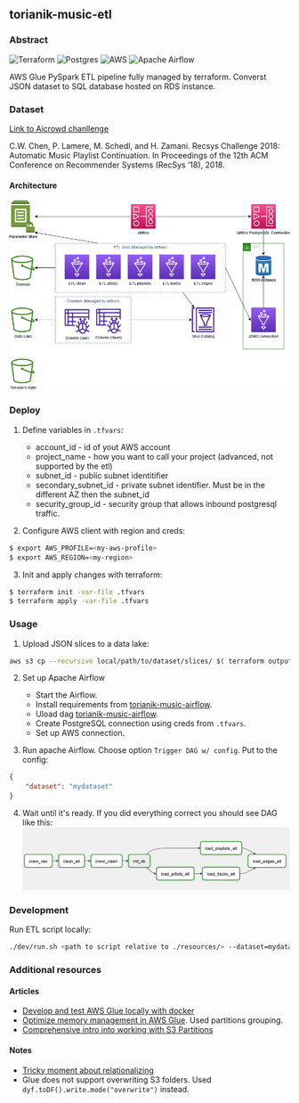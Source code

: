 ## torianik-music-etl

### Abstract
![Terraform](https://img.shields.io/badge/terraform-%235835CC.svg?style=for-the-badge&logo=terraform&logoColor=white)
![Postgres](https://img.shields.io/badge/postgres-%23316192.svg?style=for-the-badge&logo=postgresql&logoColor=white)
![AWS](https://img.shields.io/badge/AWS-%23FF9900.svg?style=for-the-badge&logo=amazon-aws&logoColor=white)
![Apache Airflow](https://img.shields.io/badge/Apache%20Airflow-017CEE?style=for-the-badge&logo=Apache%20Airflow&logoColor=white)

AWS Glue PySpark ETL pipeline fully managed by terraform. Converst JSON dataset to SQL database hosted on RDS instance.

### Dataset

[Link to Aicrowd chanllenge](https://www.aicrowd.com/challenges/spotify-million-playlist-dataset-challenge)

C.W. Chen, P. Lamere, M. Schedl, and H. Zamani. Recsys Challenge 2018: Automatic Music Playlist Continuation. In Proceedings of the 12th ACM Conference on Recommender Systems (RecSys ’18), 2018.

#### Architecture

![torianik music AWS diagram](https://github.com/htorianik/torianik-music-etl/blob/main/doc/torianik-music.drawio.png)

### Deploy

1. Define variables in `.tfvars`:
    * account_id - id of yout AWS account
    * project_name - how you want to call your project (advanced, not supported by the etl)
    * subnet_id - public subnet identitifier
    * secondary_subnet_id - private subnet identifier. Must be in the different AZ then the subnet_id
    * security_group_id - security group that allows inbound postgresql traffic.

2. Configure AWS client with region and creds:
```bash
$ export AWS_PROFILE=<my-aws-profile>
$ export AWS_REGION=<my-region>
```

3. Init and apply changes with terraform:
```bash
$ terraform init -var-file .tfvars
$ terraform apply -var-file .tfvars
```

### Usage

1. Upload JSON slices to a data lake:
```bash
aws s3 cp --recursive local/path/to/dataset/slices/ $( terraform output data_lake )/raw/dataset=mydataset/
```

2. Set up Apache Airflow
   * Start the Airflow.
   * Install requirements from [torianik-music-airflow](https://github.com/htorianik/torianik-music-airflow).
   * Uload dag [torianik-music-airflow](https://github.com/htorianik/torianik-music-airflow).
   * Create PostgreSQL connection using creds from `.tfvars`.
   * Set up AWS connection.

3. Run apache Airflow. Choose option `Trigger DAG w/ config`. Put to the config:
```json
{
    "dataset": "mydataset"
}
```

4. Wait until it's ready. If you did everything correct you should see DAG like this:
![torianik music airflow DAG](https://github.com/htorianik/torianik-music-etl/blob/main/doc/torianik-music-airflow.png)


### Development

Run ETL script locally:
```bash
./dev/run.sh <path to script relative to ./resources/> --dataset=mydatase [--any-other-kwarg]
```

### Additional resources

#### Articles

* [Develop and test AWS Glue locally with docker](https://aws.amazon.com/blogs/big-data/develop-and-test-aws-glue-version-3-0-jobs-locally-using-a-docker-container/)
* [Optimize memory management in AWS Glue](https://aws.amazon.com/blogs/big-data/optimize-memory-management-in-aws-glue/). Used partitions grouping.
* [Comprehensive intro into working with S3 Partitions](https://aws.amazon.com/blogs/big-data/work-with-partitioned-data-in-aws-glue/)

#### Notes

* [Tricky moment about relationalizing](https://stackoverflow.com/questions/69037911/aws-glue-cant-select-fields-after-unnest-or-relationalize)
* Glue does not support overwriting S3 folders. Used `dyf.toDF().write.mode("overwrite")` instead.
